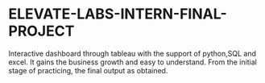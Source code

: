 # ELEVATE-LABS-INTERN-FINAL-PROJECT
Interactive dashboard through tableau with the support of python,SQL and excel. It gains the business growth and easy to understand. From the initial stage of practicing, the final output as obtained.
